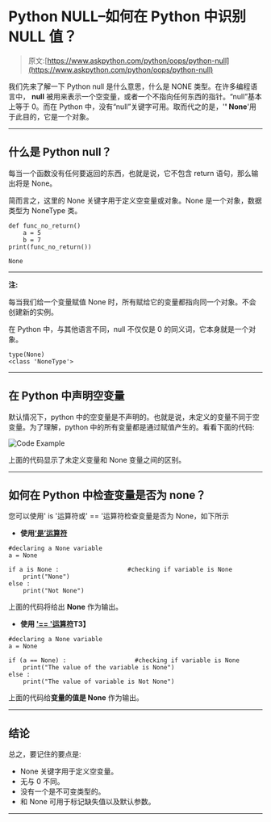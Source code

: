 # Python NULL–如何在 Python 中识别 NULL 值？

> 原文:[https://www.askpython.com/python/oops/python-null](https://www.askpython.com/python/oops/python-null)

我们先来了解一下 Python null 是什么意思，什么是 NONE 类型。在许多编程语言中， **null** 被用来表示一个空变量，或者一个不指向任何东西的指针。“null”基本上等于 0。而在 Python 中，没有“null”关键字可用。取而代之的是，'**' None**'用于此目的，它是一个对象。

* * *

## 什么是 Python null？

每当一个函数没有任何要返回的东西，也就是说，它不包含 return 语句，那么输出将是 None。

简而言之，这里的 None 关键字用于定义空变量或对象。None 是一个对象，数据类型为 NoneType 类。

```
def func_no_return()
    a = 5
    b = 7
print(func_no_return())

None

```

* * *

**注:**

每当我们给一个变量赋值 None 时，所有赋给它的变量都指向同一个对象。不会创建新的实例。

在 Python 中，与其他语言不同，null 不仅仅是 0 的同义词，它本身就是一个对象。

```
type(None)
<class 'NoneType'>

```

* * *

## 在 Python 中声明空变量

默认情况下，python 中的空变量是不声明的。也就是说，未定义的变量不同于空变量。为了理解，python 中的所有变量都是通过赋值产生的。看看下面的代码:

![Code Example](../Images/be39717d3bb4cf41fb3cd77032f1fcd7.png)

上面的代码显示了未定义变量和 None 变量之间的区别。

* * *

## 如何在 Python 中检查变量是否为 none？

您可以使用' is '运算符或' == '运算符检查变量是否为 None，如下所示

*   **使用[‘是’运算符](https://www.askpython.com/course/python-course-bitwise-operators)**

```
#declaring a None variable
a = None

if a is None :                   #checking if variable is None
    print("None")
else :
    print("Not None")

```

上面的代码将给出 **None** 作为输出。

*   **使用 ['== '运算符](https://www.askpython.com/python/examples/difference-between-equal-to-and-is)T3】**

```
#declaring a None variable
a = None

if (a == None) :                   #checking if variable is None
    print("The value of the variable is None")
else :
    print("The value of variable is Not None")

```

上面的代码给**变量的值是 None** 作为输出。

* * *

## 结论

总之，要记住的要点是:

*   None 关键字用于定义空变量。
*   无与 0 不同。
*   没有一个是不可变类型的。
*   和 None 可用于标记缺失值以及默认参数。

* * *